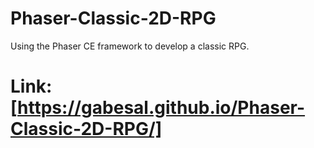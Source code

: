 # Phaser-Classic-2D-RPG
Using the Phaser CE framework to develop a classic RPG.

# Link: [https://gabesal.github.io/Phaser-Classic-2D-RPG/]
